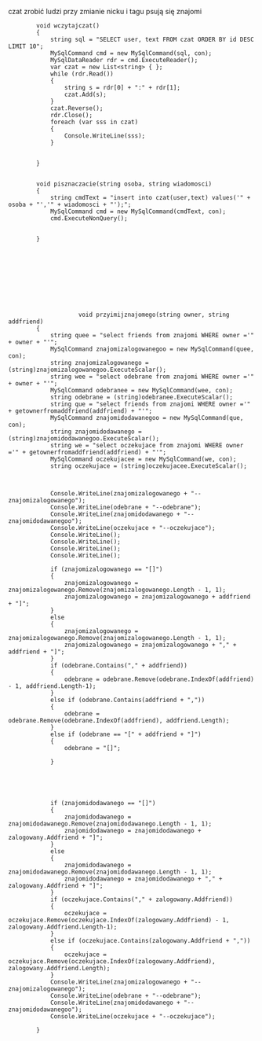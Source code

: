 ﻿czat zrobić ludzi
przy zmianie nicku i tagu psują się znajomi 










            void wczytajczat()
            {
                string sql = "SELECT user, text FROM czat ORDER BY id DESC LIMIT 10";
                MySqlCommand cmd = new MySqlCommand(sql, con);
                MySqlDataReader rdr = cmd.ExecuteReader();
                var czat = new List<string> { };
                while (rdr.Read())
                {
                    string s = rdr[0] + ":" + rdr[1];
                    czat.Add(s);
                }
                czat.Reverse();
                rdr.Close();
                foreach (var sss in czat)
                {
                    Console.WriteLine(sss);
                }


            }


            void pisznaczacie(string osoba, string wiadomosci)
            {
                string cmdText = "insert into czat(user,text) values('" + osoba + "','" + wiadomosci + "');";
                MySqlCommand cmd = new MySqlCommand(cmdText, con);
                cmd.ExecuteNonQuery();


            }










                        void przyimijznajomego(string owner, string addfriend)
            {
                string quee = "select friends from znajomi WHERE owner ='" + owner + "'";
                MySqlCommand znajomizalogowanegoo = new MySqlCommand(quee, con);
                string znajomizalogowanego = (string)znajomizalogowanegoo.ExecuteScalar();
                string wee = "select odebrane from znajomi WHERE owner ='" + owner + "'";
                MySqlCommand odebranee = new MySqlCommand(wee, con);
                string odebrane = (string)odebranee.ExecuteScalar();
                string que = "select friends from znajomi WHERE owner ='" + getownerfromaddfriend(addfriend) + "'";
                MySqlCommand znajomidodawanegoo = new MySqlCommand(que, con);
                string znajomidodawanego = (string)znajomidodawanegoo.ExecuteScalar();
                string we = "select oczekujace from znajomi WHERE owner ='" + getownerfromaddfriend(addfriend) + "'";
                MySqlCommand oczekujacee = new MySqlCommand(we, con);
                string oczekujace = (string)oczekujacee.ExecuteScalar();



                Console.WriteLine(znajomizalogowanego + "--znajomizalogowanego");
                Console.WriteLine(odebrane + "--odebrane");
                Console.WriteLine(znajomidodawanego + "--znajomidodawanegoo");
                Console.WriteLine(oczekujace + "--oczekujace");
                Console.WriteLine();
                Console.WriteLine();
                Console.WriteLine();
                Console.WriteLine();

                if (znajomizalogowanego == "[]")
                {
                    znajomizalogowanego = znajomizalogowanego.Remove(znajomizalogowanego.Length - 1, 1);
                    znajomizalogowanego = znajomizalogowanego + addfriend + "]";
                }
                else
                {
                    znajomizalogowanego = znajomizalogowanego.Remove(znajomizalogowanego.Length - 1, 1);
                    znajomizalogowanego = znajomizalogowanego + "," + addfriend + "]";
                }
                if (odebrane.Contains("," + addfriend))
                {
                    odebrane = odebrane.Remove(odebrane.IndexOf(addfriend) - 1, addfriend.Length-1);
                }
                else if (odebrane.Contains(addfriend + ","))
                {
                    odebrane = odebrane.Remove(odebrane.IndexOf(addfriend), addfriend.Length);
                }
                else if (odebrane == "[" + addfriend + "]")
                {
                    odebrane = "[]";

                }





                if (znajomidodawanego == "[]")
                {
                    znajomidodawanego = znajomidodawanego.Remove(znajomidodawanego.Length - 1, 1);
                    znajomidodawanego = znajomidodawanego + zalogowany.Addfriend + "]";
                }
                else
                {
                    znajomidodawanego = znajomidodawanego.Remove(znajomidodawanego.Length - 1, 1);
                    znajomidodawanego = znajomidodawanego + "," + zalogowany.Addfriend + "]";
                }
                if (oczekujace.Contains("," + zalogowany.Addfriend))
                {
                    oczekujace = oczekujace.Remove(oczekujace.IndexOf(zalogowany.Addfriend) - 1, zalogowany.Addfriend.Length-1);
                }
                else if (oczekujace.Contains(zalogowany.Addfriend + ","))
                {
                    oczekujace = oczekujace.Remove(oczekujace.IndexOf(zalogowany.Addfriend), zalogowany.Addfriend.Length);
                }
                Console.WriteLine(znajomizalogowanego + "--znajomizalogowanego");
                Console.WriteLine(odebrane + "--odebrane");
                Console.WriteLine(znajomidodawanego + "--znajomidodawanegoo");
                Console.WriteLine(oczekujace + "--oczekujace");

            }